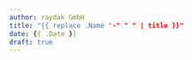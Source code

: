 ```yaml
---
author: raydak GmbH
title: "{{ replace .Name "-" " " | title }}"
date: {{ .Date }}
draft: true
---
```

